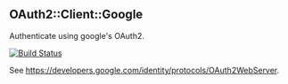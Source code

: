 ## OAuth2::Client::Google

Authenticate using google's OAuth2.

[![Build Status](https://travis-ci.org/bduggan/p6-oauth2-client-google.svg?branch=master)](https://travis-ci.org/bduggan/p6-oauth2-client-google)

See <https://developers.google.com/identity/protocols/OAuth2WebServer>.

